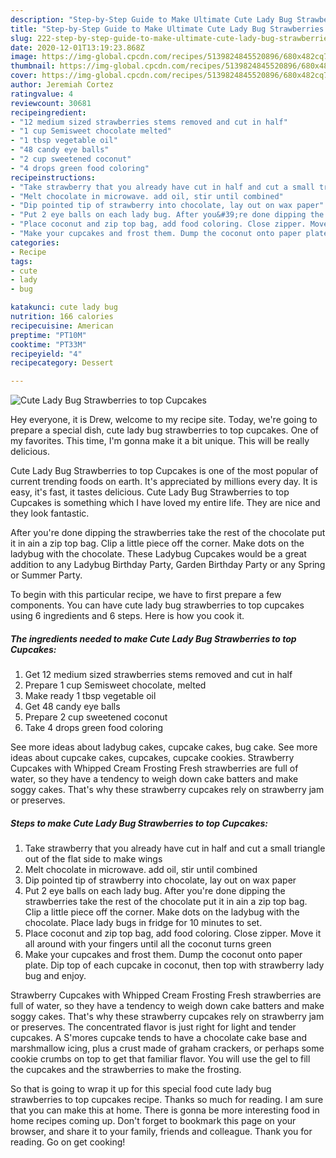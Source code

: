```yaml
---
description: "Step-by-Step Guide to Make Ultimate Cute Lady Bug Strawberries to top Cupcakes"
title: "Step-by-Step Guide to Make Ultimate Cute Lady Bug Strawberries to top Cupcakes"
slug: 222-step-by-step-guide-to-make-ultimate-cute-lady-bug-strawberries-to-top-cupcakes
date: 2020-12-01T13:19:23.868Z
image: https://img-global.cpcdn.com/recipes/5139824845520896/680x482cq70/cute-lady-bug-strawberries-to-top-cupcakes-recipe-main-photo.jpg
thumbnail: https://img-global.cpcdn.com/recipes/5139824845520896/680x482cq70/cute-lady-bug-strawberries-to-top-cupcakes-recipe-main-photo.jpg
cover: https://img-global.cpcdn.com/recipes/5139824845520896/680x482cq70/cute-lady-bug-strawberries-to-top-cupcakes-recipe-main-photo.jpg
author: Jeremiah Cortez
ratingvalue: 4
reviewcount: 30681
recipeingredient:
- "12 medium sized strawberries stems removed and cut in half"
- "1 cup Semisweet chocolate melted"
- "1 tbsp vegetable oil"
- "48 candy eye balls"
- "2 cup sweetened coconut"
- "4 drops green food coloring"
recipeinstructions:
- "Take strawberry that you already have cut in half and cut a small triangle out of the flat side to make wings"
- "Melt chocolate in microwave. add oil, stir until combined"
- "Dip pointed tip of strawberry into chocolate, lay out on wax paper"
- "Put 2 eye balls on each lady bug. After you&#39;re done dipping the strawberries take the rest of the chocolate put it in ain a zip top bag.  Clip a little piece off the corner. Make dots on the ladybug with the chocolate. Place lady bugs in fridge for 10 minutes to set."
- "Place coconut and zip top bag, add food coloring. Close zipper. Move it all around with your fingers until all the coconut turns green"
- "Make your cupcakes and frost them. Dump the coconut onto paper plate. Dip top of each cupcake in coconut, then top with strawberry lady bug and enjoy."
categories:
- Recipe
tags:
- cute
- lady
- bug

katakunci: cute lady bug 
nutrition: 166 calories
recipecuisine: American
preptime: "PT10M"
cooktime: "PT33M"
recipeyield: "4"
recipecategory: Dessert

---
```



![Cute Lady Bug Strawberries to top Cupcakes](https://img-global.cpcdn.com/recipes/5139824845520896/680x482cq70/cute-lady-bug-strawberries-to-top-cupcakes-recipe-main-photo.jpg)

Hey everyone, it is Drew, welcome to my recipe site. Today, we're going to prepare a special dish, cute lady bug strawberries to top cupcakes. One of my favorites. This time, I'm gonna make it a bit unique. This will be really delicious.

Cute Lady Bug Strawberries to top Cupcakes is one of the most popular of current trending foods on earth. It's appreciated by millions every day. It is easy, it's fast, it tastes delicious. Cute Lady Bug Strawberries to top Cupcakes is something which I have loved my entire life. They are nice and they look fantastic.

After you&#39;re done dipping the strawberries take the rest of the chocolate put it in ain a zip top bag. Clip a little piece off the corner. Make dots on the ladybug with the chocolate. These Ladybug Cupcakes would be a great addition to any Ladybug Birthday Party, Garden Birthday Party or any Spring or Summer Party.


To begin with this particular recipe, we have to first prepare a few components. You can have cute lady bug strawberries to top cupcakes using 6 ingredients and 6 steps. Here is how you cook it.

<!--inarticleads1-->

##### The ingredients needed to make Cute Lady Bug Strawberries to top Cupcakes:

1. Get 12 medium sized strawberries stems removed and cut in half
1. Prepare 1 cup Semisweet chocolate, melted
1. Make ready 1 tbsp vegetable oil
1. Get 48 candy eye balls
1. Prepare 2 cup sweetened coconut
1. Take 4 drops green food coloring


See more ideas about ladybug cakes, cupcake cakes, bug cake. See more ideas about cupcake cakes, cupcakes, cupcake cookies. Strawberry Cupcakes with Whipped Cream Frosting Fresh strawberries are full of water, so they have a tendency to weigh down cake batters and make soggy cakes. That&#39;s why these strawberry cupcakes rely on strawberry jam or preserves. 

<!--inarticleads2-->

##### Steps to make Cute Lady Bug Strawberries to top Cupcakes:

1. Take strawberry that you already have cut in half and cut a small triangle out of the flat side to make wings
1. Melt chocolate in microwave. add oil, stir until combined
1. Dip pointed tip of strawberry into chocolate, lay out on wax paper
1. Put 2 eye balls on each lady bug. After you&#39;re done dipping the strawberries take the rest of the chocolate put it in ain a zip top bag.  Clip a little piece off the corner. Make dots on the ladybug with the chocolate. Place lady bugs in fridge for 10 minutes to set.
1. Place coconut and zip top bag, add food coloring. Close zipper. Move it all around with your fingers until all the coconut turns green
1. Make your cupcakes and frost them. Dump the coconut onto paper plate. Dip top of each cupcake in coconut, then top with strawberry lady bug and enjoy.


Strawberry Cupcakes with Whipped Cream Frosting Fresh strawberries are full of water, so they have a tendency to weigh down cake batters and make soggy cakes. That&#39;s why these strawberry cupcakes rely on strawberry jam or preserves. The concentrated flavor is just right for light and tender cupcakes. A S&#39;mores cupcake tends to have a chocolate cake base and marshmallow icing, plus a crust made of graham crackers, or perhaps some cookie crumbs on top to get that familiar flavor. You will use the gel to fill the cupcakes and the strawberries to make the frosting. 

So that is going to wrap it up for this special food cute lady bug strawberries to top cupcakes recipe. Thanks so much for reading. I am sure that you can make this at home. There is gonna be more interesting food in home recipes coming up. Don't forget to bookmark this page on your browser, and share it to your family, friends and colleague. Thank you for reading. Go on get cooking!
